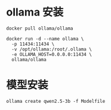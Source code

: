 # ollama 安装
```
docker pull ollama/ollama

docker run -d --name ollama \
  -p 11434:11434 \
  -v /opt/ollama:/root/.ollama \
  -e OLLAMA_HOST=0.0.0.0:11434 \
  ollama/ollama

```
# 模型安装
```
ollama create qwen2.5-3b -f Modelfile
```
